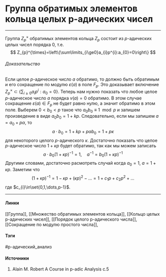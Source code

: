 # Группа обратимых элементов кольца целых p-адических чисел
***
Группа $Z_{p}^{\times}$ обратимых  элементов кольца $Z_{p}$ состоит из $p$-адических целых чисел порядка $0$, т.е.
$$
Z_{p}^{\times}=\left\{\sum\limits_{i\ge0}a_{i}p^{i}:a_{0}=0\right\}
$$

###### Доказательство
Если целое $p$-адическое число $a$ обратимо, то должно быть обратимым и его сокращение по модулю $\varepsilon(a)$ в поле $F_{p}$. Это доказывает включение $Z_{p}^{\times}\subset\{\sum_{i\ge0}a_{i}p^{i}:a_{0}=0\}$. Теперь нам нужно показать что любое целое $p$-адическое число $a$ порядка $v(a)=0$ обратимо. В этом случае сокращение $\varepsilon(a)\in F_{p}$ не будет равно нулю, а значит обратимо в этом поле. Выберем $0<b_{0}<p$ такое что $a_{0}b_{0}\equiv1\mod{p}$ и запишем произведение в виде $a_{0}b_{0}=1+kp$. Следовательно, если мы запишем $a=a_{0}+p\alpha$, то
$$
a\cdot b_{0}=1+kp+p\alpha b_{0}=1+p\kappa
$$
для некоторого целого $p$-адического $\kappa$. Достаточно показать что целое $p$-адическое число $1+\kappa p$ будет обратимо, так как мы можем записать
$$
a\cdot b_{0}(1+\kappa p)^{-1}=1,\quad
a^{-1}=b_{0}(1+\kappa p)^{-1}
$$
Другими словами, достаточно расмотреть случай когда $a_{0}=1$, $a=1+\kappa p$. Заметим что
$$
(1+\kappa p)^{-1}=1-\kappa p+(\kappa p)^{2}-\dots=1+c_{1}p+c_{2}p^{2}+\dots
$$
где $c_{i}\in\set{0,1,\dots,p-1}$. 
***
#### Линки
 [[Группа]],
 [[Множество обратимых элементов кольца]],
 [[Кольцо целых p-адических чисел]],
 [[Порядок целого p-адического числа]],
 [[Сокращение по модулю простого числа]],
#### Тэги
 #p-адический_анализ 
#### Источники
1. Alain M. Robert A Course in p-adic Analysis c.5